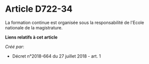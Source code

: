 # Article D722-34

La formation continue est organisée sous la responsabilité de l'Ecole nationale de la magistrature.

**Liens relatifs à cet article**

_Créé par_:

  - Décret n°2018-664 du 27 juillet 2018 - art. 1
